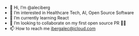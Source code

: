 - 👋 Hi, I’m @aleciberg
- 👀 I’m interested in Healthcare Tech, AI, Open Source Software
- 🌱 I’m currently learning React
- 💞️ I’m looking to collaborate on my first open source PR 🕺🏻
- 📫 How to reach me ibergalec@icloud.com

<!---
aleciberg/aleciberg is a ✨ special ✨ repository because its `README.md` (this file) appears on your GitHub profile.
You can click the Preview link to take a look at your changes.
--->
